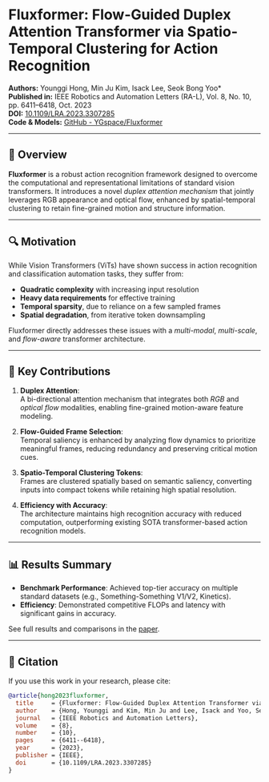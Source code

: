 # Fluxformer: Flow-Guided Duplex Attention Transformer via Spatio-Temporal Clustering for Action Recognition

**Authors:** Younggi Hong, Min Ju Kim, Isack Lee, Seok Bong Yoo\*  
**Published in:** IEEE Robotics and Automation Letters (RA-L), Vol. 8, No. 10, pp. 6411–6418, Oct. 2023  
**DOI:** [10.1109/LRA.2023.3307285](https://doi.org/10.1109/LRA.2023.3307285)  
**Code & Models:** [GitHub - YGspace/Fluxformer](https://github.com/YGspace/Fluxformer)

---

## 📌 Overview

**Fluxformer** is a robust action recognition framework designed to overcome the computational and representational limitations of standard vision transformers. It introduces a novel *duplex attention mechanism* that jointly leverages RGB appearance and optical flow, enhanced by spatial-temporal clustering to retain fine-grained motion and structure information.

---

## 🔍 Motivation

While Vision Transformers (ViTs) have shown success in action recognition and classification automation tasks, they suffer from:
- **Quadratic complexity** with increasing input resolution
- **Heavy data requirements** for effective training
- **Temporal sparsity**, due to reliance on a few sampled frames
- **Spatial degradation**, from iterative token downsampling

Fluxformer directly addresses these issues with a *multi-modal*, *multi-scale*, and *flow-aware* transformer architecture.

---

## 🧠 Key Contributions

1. **Duplex Attention**:  
   A bi-directional attention mechanism that integrates both *RGB* and *optical flow* modalities, enabling fine-grained motion-aware feature modeling.

2. **Flow-Guided Frame Selection**:  
   Temporal saliency is enhanced by analyzing flow dynamics to prioritize meaningful frames, reducing redundancy and preserving critical motion cues.

3. **Spatio-Temporal Clustering Tokens**:  
   Frames are clustered spatially based on semantic saliency, converting inputs into compact tokens while retaining high spatial resolution.

4. **Efficiency with Accuracy**:  
   The architecture maintains high recognition accuracy with reduced computation, outperforming existing SOTA transformer-based action recognition models.

---

## 📊 Results Summary

- **Benchmark Performance**: Achieved top-tier accuracy on multiple standard datasets (e.g., Something-Something V1/V2, Kinetics).
- **Efficiency**: Demonstrated competitive FLOPs and latency with significant gains in accuracy.

See full results and comparisons in the [paper](https://doi.org/10.1109/LRA.2023.3307285).

---

## 📁 Citation

If you use this work in your research, please cite:

```bibtex
@article{hong2023fluxformer,
  title     = {Fluxformer: Flow-Guided Duplex Attention Transformer via Spatio-Temporal Clustering for Action Recognition},
  author    = {Hong, Younggi and Kim, Min Ju and Lee, Isack and Yoo, Seok Bong},
  journal   = {IEEE Robotics and Automation Letters},
  volume    = {8},
  number    = {10},
  pages     = {6411--6418},
  year      = {2023},
  publisher = {IEEE},
  doi       = {10.1109/LRA.2023.3307285}
}

